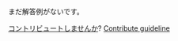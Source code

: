 
まだ解答例がないです。

[コントリビュートしませんか](https://github.com/BFEdev/BFE.dev-solutions/blob/main/problem/implement-curry_ja.md)?  [Contribute guideline](https://github.com/BFEdev/BFE.dev-solutions#how-to-contribute)
